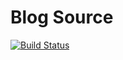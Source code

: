 # Blog Source

[![Build Status](https://travis-ci.com/soolx/blog.svg?branch=master)](https://travis-ci.com/soolx/blog)